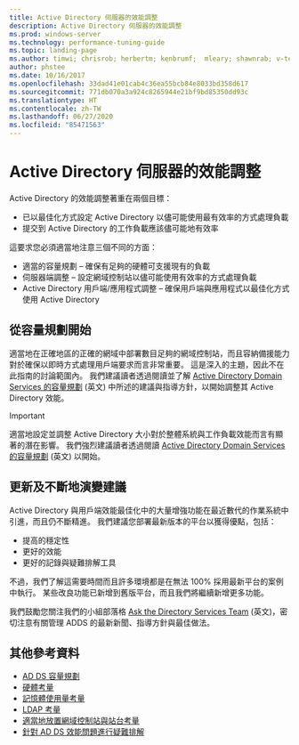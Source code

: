 ```yaml
---
title: Active Directory 伺服器的效能調整
description: Active Directory 伺服器的效能調整
ms.prod: windows-server
ms.technology: performance-tuning-guide
ms.topic: landing-page
ms.author: timwi; chrisrob; herbertm; kenbrumf;  mleary; shawnrab; v-tea
author: phstee
ms.date: 10/16/2017
ms.openlocfilehash: 33dad41e01cab4c36ea55bcb84e8033bd358d617
ms.sourcegitcommit: 771db070a3a924c8265944e21bf9bd85350dd93c
ms.translationtype: HT
ms.contentlocale: zh-TW
ms.lasthandoff: 06/27/2020
ms.locfileid: "85471563"
---
```

# <a name="performance-tuning-active-directory-servers"></a>Active Directory 伺服器的效能調整

Active Directory 的效能調整著重在兩個目標：
- 已以最佳化方式設定 Active Directory 以儘可能使用最有效率的方式處理負載
- 提交到 Active Directory 的工作負載應該儘可能地有效率

這要求您必須適當地注意三個不同的方面：
- 適當的容量規劃 – 確保有足夠的硬體可支援現有的負載
- 伺服器端調整 – 設定網域控制站以儘可能使用有效率的方式處理負載
- Active Directory 用戶端/應用程式調整 – 確保用戶端與應用程式以最佳化方式使用 Active Directory

## <a name="start-with-capacity-planning"></a>從容量規劃開始

適當地在正確地區的正確的網域中部署數目足夠的網域控制站，而且容納備援能力對於確保以即時方式處理用戶端要求而言非常重要。 這是深入的主題，因此不在此指南的討論範圍內。 我們建議讀者透過閱讀並了解 [Active Directory Domain Services 的容量規劃](capacity-planning-for-active-directory-domain-services.md) (英文) 中所述的建議與指導方針，以開始調整其 Active Directory 效能。

>[!Important]
> 適當地設定並調整 Active Directory 大小對於整體系統與工作負載效能而言有顯著的潛在影響。 我們強烈建議讀者透過閱讀 [Active Directory Domain Services 的容量規劃](capacity-planning-for-active-directory-domain-services.md) (英文) 以開始。

## <a name="updates-and-evolving-recommendations"></a>更新及不斷地演變建議

Active Directory 與用戶端效能最佳化中的大量增強功能在最近數代的作業系統中引進，而且仍不斷精進。 我們建議您部署最新版本的平台以獲得優點，包括：

- 提高的穩定性
- 更好的效能
- 更好的記錄與疑難排解工具

不過，我們了解這需要時間而且許多環境都是在無法 100% 採用最新平台的案例中執行。 某些改良功能已新增到舊版平台，而且我們將繼續新增更多功能。

我們鼓勵您關注我們的小組部落格 [Ask the Directory Services Team](https://techcommunity.microsoft.com/t5/Ask-the-Directory-Services-Team/bg-p/AskDS) (英文)，密切注意有關管理 ADDS 的最新新聞、指導方針與最佳做法。

## <a name="additional-references"></a>其他參考資料

- [AD DS 容量規劃](capacity-planning-for-active-directory-domain-services.md)
- [硬體考量](hardware-considerations.md)
- [記憶體使用量考量](memory-usage-considerations.md)
- [LDAP 考量](ldap-considerations.md)
- [適當地放置網域控制站與站台考量](site-definition-considerations.md)
- [針對 AD DS 效能問題進行疑難排解](troubleshoot.md)

